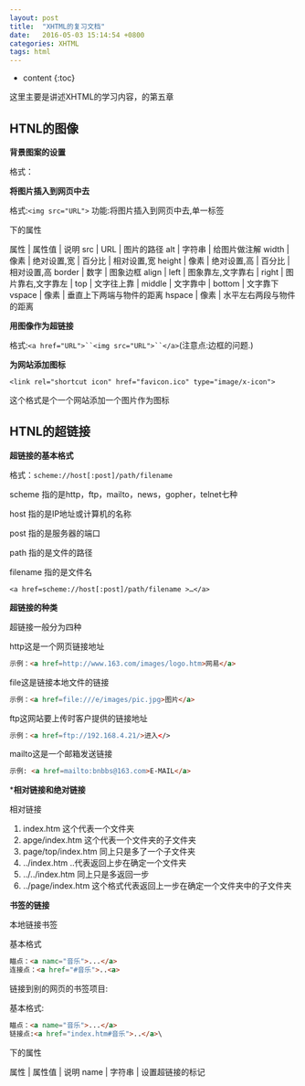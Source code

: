 ```yaml
---
layout: post
title:  "XHTML的复习文档"
date:   2016-05-03 15:14:54 +0800
categories: XHTML
tags: html
---
```


* content
{:toc}

这里主要是讲述XHTML的学习内容，的第五章





## HTNL的图像

**背景图案的设置**

格式：<body background=”URL”>

**将图片插入到网页中去**

格式:`<img src="URL">`
			功能:将图片插入到网页中去,单一标签
			
<img>下的属性	

属性	|	属性值		|	说明
src 	|	URL			|	图片的路径
alt 	|	字符串		|    给图片做注解
width	|	像素		|	绝对设置,宽
		|	百分比		|	相对设置,宽
height	|	像素		|	绝对设置,高
		|	百分比		|	相对设置,高
border	|	数字		|	图象边框
align	|	left		|	图象靠左,文字靠右
		|	right		|    图片靠右,文字靠左
		|	top			|    文字往上靠
		|	middle		|    文字靠中
		|	bottom		|    文字靠下
vspace  |   像素		|	垂直上下两端与物件的距离
hspace  |   像素		|	水平左右两段与物件的距离				
	

**用图像作为超链接**

格式:`<a href="URL">``<img src="URL">``</a>`(注意点:边框的问题.)

**为网站添加图标**

`<link rel="shortcut icon" href="favicon.ico" type="image/x-icon">`

这个格式是个一个网站添加一个图片作为图标

## HTNL的超链接

**超链接的基本格式**

格式：`scheme://host[:post]/path/filename`

scheme 指的是http，ftp，mailto，news，gopher，telnet七种
	
host 指的是IP地址或计算机的名称

post 指的是服务器的端口

path 指的是文件的路径

filename 指的是文件名

`<a href=scheme://host[:post]/path/filename >…</a>`

**超链接的种类**

超链接一般分为四种


http这是一个网页链接地址

```html
示例：<a href=http://www.163.com/images/logo.htm>网易</a>
```

file这是链接本地文件的链接

```html
示例：<a href=file:///e/images/pic.jpg>图片</a>
```

ftp这网站要上传时客户提供的链接地址

```html
示例：<a href=ftp://192.168.4.21/>进入</>
```
mailto这是一个邮箱发送链接

```html
示例: <a href=mailto:bnbbs@163.com>E-MAIL</a>
```

***相对链接和绝对链接**

相对链接

1. index.htm					这个代表一个文件夹
2. apge/index.htm				这个代表一个文件夹的子文件夹
3. page/top/index.htm			同上只是多了一个子文件夹
4. ../index.htm					..代表返回上步在确定一个文件夹
5. ../../index.htm				同上只是多返回一步
6. ../page/index.htm			这个格式代表返回上一步在确定一个文件夹中的子文件夹

**书签的链接**

本地链接书签

基本格式

```html
瞄点：<a namc="音乐">...</a>
连接点：<a href="#音乐">..<a>
```

链接到别的网页的书签项目:

基本格式:

```html
瞄点：<a name="音乐">...</a>
链接点:<a href="index.htm#音乐">..</a>\
```

<a>下的属性

属性	|		属性值		|		说明
name	|		字符串		|		设置超链接的标记











